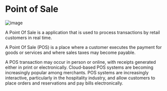 # Point of Sale

![image](https://www.acecloudhosting.com/blog/wp-content/uploads/2019/05/point-of-sale-system-for-business.jpg)

A Point Of Sale is a application that is used to process transactions by retail customers in real time.

A Point Of Sale (POS) is a place where a customer executes the payment for goods or services and where sales taxes may become payable. 

A POS transaction may occur in person or online, with receipts generated either in print or electronically. Cloud-based POS systems are becoming increasingly popular among merchants. 
POS systems are increasingly interactive, particularly in the hospitality industry, and allow customers to place orders and reservations and pay bills electronically.